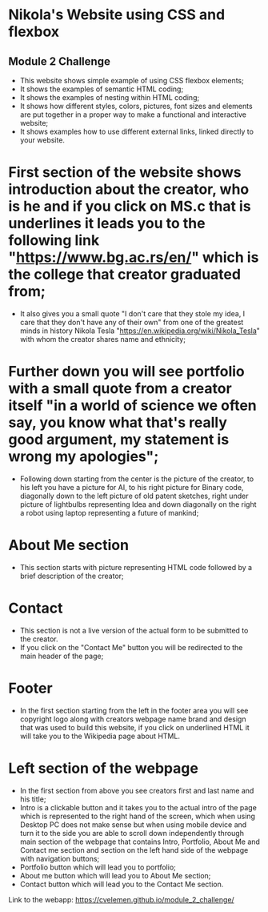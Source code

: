 # Nikola's Website using CSS and flexbox


## Module 2 Challenge


- This website shows simple example of using CSS flexbox elements;
- It shows the examples of semantic HTML coding;
- It shows the examples of nesting within HTML coding;
- It shows how different styles, colors, pictures, font sizes and elements are put together in a proper way to make a functional and interactive website;
- It shows examples how to use different external links, linked directly to your website.

# First section of the website shows introduction about the creator, who is he and if you click on MS.c that is underlines it leads you to the following link "https://www.bg.ac.rs/en/" which is the college that creator graduated from;
 - It also gives you a small quote "I don't care that they stole my idea, I care that they don't have any of their own" from one of the greatest minds in history Nikola Tesla "https://en.wikipedia.org/wiki/Nikola_Tesla" with whom the creator shares name and ethnicity;

# Further down you will see portfolio with a small quote from a creator itself "in a world of science we often say, you know what that's really good argument, my statement is wrong my apologies";
 - Following down starting from the center is the picture of the creator, to his left you have a picture for AI, to his right picture for Binary code, diagonally down to the left picture of old patent sketches, right under picture of lightbulbs representing Idea and down diagonally on the right a robot using laptop representing a future of mankind;

 # About Me section
  - This section starts with picture representing HTML code followed by a brief description of the creator;

# Contact
 - This section is not a live version of the actual form to be submitted to the creator.
 - If you click on the "Contact Me" button you will be redirected to the main header of the page;

 # Footer
 - In the first section starting from the left in the footer area you will see copyright logo along with creators webpage name brand and design that was used to build this website, if you click on underlined HTML it will take you to the Wikipedia page about HTML.

 # Left section of the webpage
 - In the first section from above you see creators first and last name and his title;
 - Intro is a clickable button and it takes you to the actual intro of the page which is represented to the right hand of the screen, which when using Desktop PC does not make sense but when using mobile device and turn it to the side you are able to scroll down independently through main section of the webpage that contains Intro, Portfolio, About Me and Contact me section and section on the left hand side of the webpage with navigation buttons;
 - Portfolio button which will lead you to portfolio;
 - About me button which will lead you to About Me section;
 - Contact button which will lead you to the Contact Me section.
 
 Link to the webapp:
 https://cvelemen.github.io/module_2_challenge/



